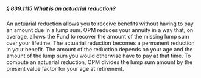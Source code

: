 ##### § 839.1115 What is an actuarial reduction? #####

An actuarial reduction allows you to receive benefits without having to pay an amount due in a lump sum. OPM reduces your annuity in a way that, on average, allows the Fund to recover the amount of the missing lump sum over your lifetime. The actuarial reduction becomes a permanent reduction in your benefit. The amount of the reduction depends on your age and the amount of the lump sum you would otherwise have to pay at that time. To compute an actuarial reduction, OPM divides the lump sum amount by the present value factor for your age at retirement.